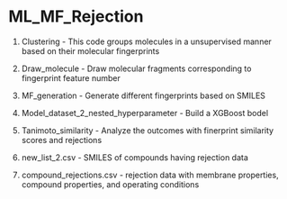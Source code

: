 # ML_MF_Rejection

1. Clustering - This code groups molecules in a unsupervised manner based on their molecular fingerprints

2. Draw_molecule - Draw molecular fragments corresponding to fingerprint feature number 

3. MF_generation - Generate different fingerprints based on SMILES

4. Model_dataset_2_nested_hyperparameter - Build a XGBoost bodel

5. Tanimoto_similarity - Analyze the outcomes with finerprint similarity scores and rejections

6. new_list_2.csv - SMILES of compounds having rejection data

7. compound_rejections.csv - rejection data with membrane properties, compound properties, and operating conditions
